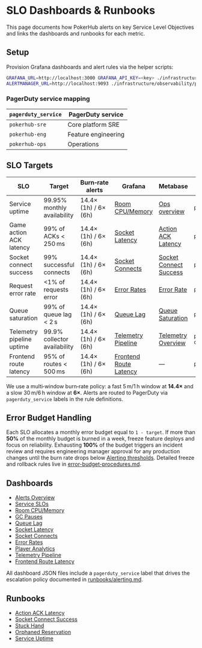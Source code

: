 # SLO Dashboards & Runbooks

This page documents how PokerHub alerts on key Service Level Objectives and links the dashboards and runbooks for each metric.

## Setup

Provision Grafana dashboards and alert rules via the helper scripts:

```bash
GRAFANA_URL=http://localhost:3000 GRAFANA_API_KEY=<key> ./infrastructure/observability/provision-grafana.sh
ALERTMANAGER_URL=http://localhost:9093 ./infrastructure/observability/provision-alertmanager.sh
```

### PagerDuty service mapping

| `pagerduty_service` | PagerDuty service |
| --- | --- |
| `pokerhub-sre` | Core platform SRE |
| `pokerhub-eng` | Feature engineering |
| `pokerhub-ops` | Operations |

## SLO Targets
| SLO | Target | Burn‑rate alerts | Grafana | Metabase | PagerDuty Service |
| --- | --- | --- | --- | --- | --- |
| Service uptime | 99.95% monthly availability | 14.4× (1h) / 6× (6h) | [Room CPU/Memory](../infrastructure/observability/room-cpu-memory-dashboard.json) | [Ops overview](analytics-dashboards.md) | `pokerhub-sre` |
| Game action ACK latency | 99% of ACKs < 250 ms | 14.4× (1h) / 6× (6h) | [Socket Latency](../infrastructure/observability/socket-latency-dashboard.json) | [Action ACK Latency](analytics-dashboards.md#action-ack-latency-1) | `pokerhub-sre` |
| Socket connect success | 99% successful connects | 14.4× (1h) / 6× (6h) | [Socket Connects](../infrastructure/observability/socket-connects-dashboard.json) | [Socket Connect Success](analytics-dashboards.md#socket-connect-success-1) | `pokerhub-sre` |
| Request error rate | <1% of requests error | 14.4× (1h) / 6× (6h) | [Error Rates](../infrastructure/observability/error-rates-dashboard.json) | [Error Rate](analytics-dashboards.md#error-rate-1) | `pokerhub-sre` |
| Queue saturation | 99% of queue lag < 2 s | 14.4× (1h) / 6× (6h) | [Queue Lag](../infrastructure/observability/queue-lag-dashboard.json) | [Queue Saturation](analytics-dashboards.md#queue-saturation-1) | `pokerhub-eng` |
| Telemetry pipeline uptime | 99.9% collector availability | 14.4× (1h) / 6× (6h) | [Telemetry Pipeline](../infra/observability/otel-dashboard.json) | [Telemetry Overview](analytics-dashboards.md#telemetry-overview) | `pokerhub-observability` |
| Frontend route latency | 95% of routes < 500 ms | 14.4× (1h) / 6× (6h) | [Frontend Route Latency](analytics-dashboards.md#frontend-route-latency) | — | `pokerhub-eng` |

We use a multi‑window burn‑rate policy: a fast 5 m/1 h window at **14.4×** and a slow 30 m/6 h window at **6×**. Alerts are routed to PagerDuty via `pagerduty_service` labels in the rule definitions.

## Error Budget Handling

Each SLO allocates a monthly error budget equal to `1 - target`. If more than **50%** of the monthly budget is burned in a week, freeze feature deploys and focus on reliability. Exhausting **100%** of the budget triggers an incident review and requires engineering manager approval for any production changes until the burn rate drops below [Alerting thresholds](runbooks/alerting.md#severity-tiers). Detailed freeze and rollback rules live in [error-budget-procedures.md](error-budget-procedures.md).

## Dashboards
- [Alerts Overview](../infrastructure/observability/alerts-overview-grafana.json)
- [Service SLOs](../infrastructure/observability/slo-dashboard.json)
- [Room CPU/Memory](../infrastructure/observability/room-cpu-memory-dashboard.json)
- [GC Pauses](../infrastructure/observability/gc-pauses-dashboard.json)
- [Queue Lag](../infrastructure/observability/queue-lag-dashboard.json)
- [Socket Latency](../infrastructure/observability/socket-latency-dashboard.json)
- [Socket Connects](../infrastructure/observability/socket-connects-dashboard.json)
- [Error Rates](../infrastructure/observability/error-rates-dashboard.json)
- [Player Analytics](../infrastructure/observability/player-analytics-dashboard.json)
- [Telemetry Pipeline](../infra/observability/otel-dashboard.json)
- [Frontend Route Latency](analytics-dashboards.md#frontend-route-latency)

All dashboard JSON files include a `pagerduty_service` label that drives the escalation policy documented in [runbooks/alerting.md](runbooks/alerting.md#escalation-policies).

## Runbooks
- [Action ACK Latency](runbooks/action-ack-latency.md)
- [Socket Connect Success](runbooks/socket-connect-success.md)
- [Stuck Hand](runbooks/stuck-hand.md)
- [Orphaned Reservation](runbooks/orphaned-reservation.md)
- [Service Uptime](runbooks/service-uptime.md)
